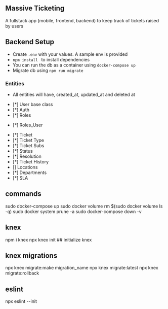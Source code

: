 ## Massive Ticketing

A fullstack app (mobile, frontend, backend) to keep track of tickets raised by users

## Backend Setup

- Create `.env` with your values. A sample env is provided
- `npm install ` to install dependencies
- You can run the db as a container using `docker-compose up`
- Migrate db using `npm run migrate`

### Entities

- All entities will have, created_at, updated_at and deleted at

* [*] User base class
* [*] Auth
* [*] Roles

- [*] Roles_User

* [*] Ticket
* [*] Ticket Type
* [*] Ticket Subs
* [*] Status
* [*] Resolution
* [*] Ticket History
* [] Locations
* [*] Departments
* [*] SLA

## commands

sudo docker-compose up
sudo docker volume rm \$(sudo docker volume ls -q)
sudo docker system prune -a
sudo docker-compose down -v

## knex

npm i knex
npx knex init ## initialize knex

## knex migrations

npx knex migrate:make migration_name
npx knex migrate:latest
npx knex migrate:rollback

## eslint

npx eslint --init
